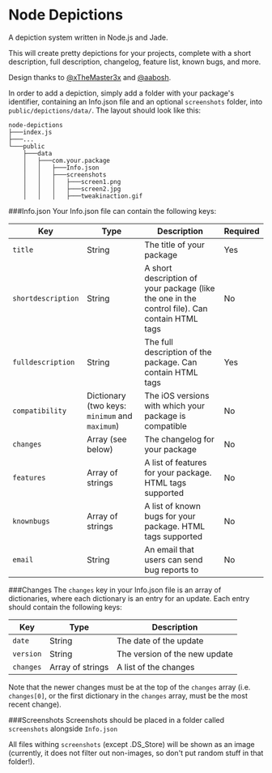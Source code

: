 # Node Depictions
A depiction system written in Node.js and Jade.

This will create pretty depictions for your projects, complete with a short description, full description, changelog, feature list, known bugs, and more.

Design thanks to [@xTheMaster3x](https://github.com/xTheMaster3x) and [@aabosh](https://github.com/aabosh).

In order to add a depiction, simply add a folder with your package's identifier, containing an Info.json file and an optional `screenshots` folder, into `public/depictions/data/`. The layout should look like this:

```
node-depictions
├───index.js
├───...    
└───public
    ├───data
    │   ├───com.your.package
    │   │   ├───Info.json
    │   │   ├───screenshots
    │   │   │   ├───screen1.png
    │   │   │   ├───screen2.jpg
    │   │   │   ├───tweakinaction.gif
```

###Info.json
Your Info.json file can contain the following keys:

| Key | Type | Description | Required |
| ------ | ------ | ------ | ------ |
|  `title`  |  String  |   The title of your package  | Yes |
|  `shortdescription`  |  String  |   A short description of your package (like the one in the control file). Can contain HTML tags | No |
|  `fulldescription`  |  String  |   The full description of the package. Can contain HTML tags | Yes |
| `compatibility` | Dictionary (two keys: `minimum` and `maximum`) | The iOS versions with which your package is compatible | No |
| `changes` | Array (see below) | The changelog for your package | No |
| `features` | Array of strings | A list of features for your package. HTML tags supported | No |
| `knownbugs` | Array of strings | A list of known bugs for your package. HTML tags supported | No |
| `email` | String | An email that users can send bug reports to | No |

###Changes
The `changes` key in your Info.json file is an array of dictionaries, where each dictionary is an entry for an update. Each entry should contain the following keys:

| Key | Type | Description |
| ------ | ------ | ------ |
|  `date`  |  String  |   The date of the update  |
| `version` | String | The version of the new update |
| `changes` | Array of strings | A list of the changes |

Note that the newer changes must be at the top of the `changes` array (i.e. `changes[0]`, or the first dictionary in the `changes` array, must be the most recent change).

###Screenshots
Screenshots should be placed in a folder called `screenshots` alongside `Info.json`

All files withing `screenshots` (except .DS_Store) will be shown as an image (currently, it does not filter out non-images, so don't put random stuff in that folder!).